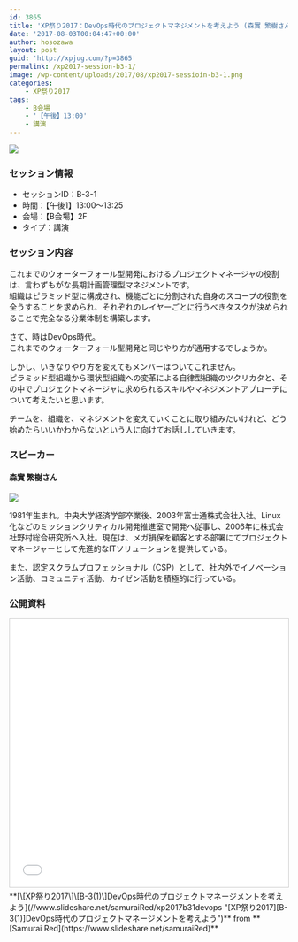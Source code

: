 ```yaml
---
id: 3865
title: 'XP祭り2017：DevOps時代のプロジェクトマネジメントを考えよう (森實 繁樹さん)'
date: '2017-08-03T00:04:47+00:00'
author: hosozawa
layout: post
guid: 'http://xpjug.com/?p=3865'
permalink: /xp2017-session-b3-1/
image: /wp-content/uploads/2017/08/xp2017-sessioin-b3-1.png
categories:
    - XP祭り2017
tags:
    - B会場
    - '【午後】13:00'
    - 講演
---
```


![](http://xpjug.com/wp-content/uploads/2017/08/xp2017-sessioin-b3-1.png)

### セッション情報

- セッションID：B-3-1
- 時間：【午後1】13:00～13:25
- 会場：【B会場】2F
- タイプ：講演

### セッション内容

これまでのウォーターフォール型開発におけるプロジェクトマネージャの役割は、言わずもがな長期計画管理型マネジメントです。  
組織はピラミッド型に構成され、機能ごとに分割された自身のスコープの役割を全うすることを求められ、それぞれのレイヤーごとに行うべきタスクが決められることで完全なる分業体制を構築します。

さて、時はDevOps時代。  
これまでのウォーターフォール型開発と同じやり方が通用するでしょうか。

しかし、いきなりやり方を変えてもメンバーはついてこれません。  
ピラミッド型組織から環状型組織への変革による自律型組織のツクリカタと、その中でプロジェクトマネージャに求められるスキルやマネジメントアプローチについて考えたいと思います。

チームを、組織を、マネジメントを変えていくことに取り組みたいけれど、どう始めたらいいかわからないという人に向けてお話ししていきます。

### スピーカー

#### 森實 繁樹さん

![](http://xpjug.com/wp-content/uploads/2017/08/morizane-shigeki-1024x1024.jpg)

1981年生まれ。中央大学経済学部卒業後、2003年富士通株式会社入社。Linux化などのミッションクリティカル開発推進室で開発へ従事し、2006年に株式会社野村総合研究所へ入社。現在は、メガ損保を顧客とする部署にてプロジェクトマネージャーとして先進的なITソリューションを提供している。

また、認定スクラムプロフェッショナル（CSP）として、社内外でイノベーション活動、コミュニティ活動、カイゼン活動を積極的に行っている。

### 公開資料

<iframe allowfullscreen="allowfullscreen" frameborder="0" height="485" marginheight="0" marginwidth="0" scrolling="no" src="//www.slideshare.net/slideshow/embed_code/key/AJ2zO7XweQRWrC" style="border: 1px solid #CCC; border-width: 1px; margin-bottom: 5px; max-width: 100%;" width="595"> </iframe>

<div style="margin-bottom: 5px;"> **[\[XP祭り2017\]\[B-3(1)\]DevOps時代のプロジェクトマネージメントを考えよう](//www.slideshare.net/samuraiRed/xp2017b31devops "[XP祭り2017][B-3(1)]DevOps時代のプロジェクトマネージメントを考えよう")**  from **[Samurai Red](https://www.slideshare.net/samuraiRed)**</div>